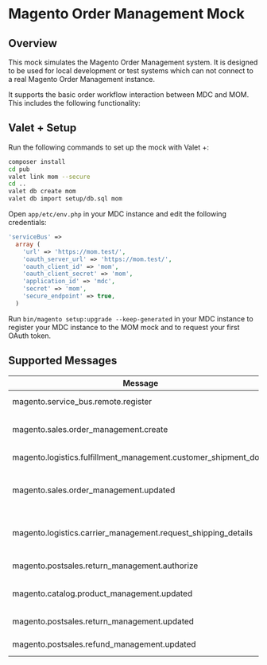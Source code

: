 # Magento Order Management Mock

## Overview
This mock simulates the Magento Order Management system. It is designed to be used for 
local development or test systems which can not connect to a real Magento Order Management
instance.

It supports the basic order workflow interaction between MDC and MOM. This includes the
following functionality:



## Valet + Setup
Run the following commands to set up the mock with Valet +:

```bash
composer install
cd pub
valet link mom --secure
cd ..
valet db create mom
valet db import setup/db.sql mom
```

Open `app/etc/env.php` in your MDC instance and edit the following
credentials:

```php
'serviceBus' => 
  array (
    'url' => 'https://mom.test/',
    'oauth_server_url' => 'https://mom.test/',
    'oauth_client_id' => 'mom',
    'oauth_client_secret' => 'mom',
    'application_id' => 'mdc',
    'secret' => 'mom',
    'secure_endpoint' => true,
  )
```

Run `bin/magento setup:upgrade --keep-generated` in your MDC instance
to register your MDC instance to the MOM mock and to request your first
OAuth token.

## Supported Messages 
| Message | Endpoint | Description | Implemented |
|----|----|----|----|
| magento.service_bus.remote.register | oms | Register Remote | ✓ |
| magento.sales.order_management.create | oms | Create an order in MCOM  | ✓ |
| magento.logistics.fulfillment_management.customer_shipment_done | mdc | Complete Shipment  | ✓ |
| magento.sales.order_management.updated | mdc | Update Order Status in MDC | ✓ |
| magento.logistics.carrier_management.request_shipping_details | mdc | Request Shipping label from MDC  | X |
| magento.postsales.return_management.authorize | oms | Request a RMA | X |
| magento.catalog.product_management.updated | oms | Export Product to OMS | ✓ |
| magento.postsales.return_management.updated | mdc | Update RMA status | X |
| magento.postsales.refund_management.updated | mdc | Creates a creditmemo | X |

